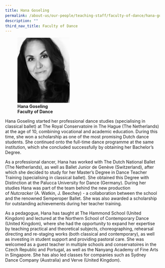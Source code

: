 ```yaml
---
title: Hana Goseling
permalink: /about-us/our-people/teaching-staff/faculty-of-dance/hana-goseling/
description: ""
third_nav_title: Faculty of Dance
---
```

<figure>
<img style="width:40%" src="/images/dance_full_hana-goseling_photo-02.jpg">
<figcaption> <strong>Hana Goseling<br>
Faculty of Dance</strong> </figcaption>
</figure>

Hana Goseling started her professional dance studies (specialising in classical ballet) at The Royal Conservatoire in The Hague (The Netherlands) at the age of 10, combining vocational and academic education. During this time, she won a scholarship as one of the most promising Dutch dance students. She continued onto the full-time dance programme at the same institution, which she concluded successfully by obtaining her Bachelor’s Degree.

  

As a professional dancer, Hana has worked with The Dutch National Ballet (The Netherlands), as well as Ballet Junior de Genève (Switzerland), after which she decided to study for her Master’s Degree in Dance Teacher Training (specialising in classical ballet). She obtained this Degree with Distinction at the Palucca University for Dance (Germany). During her studies Hana was part of the team behind the new production of&nbsp;_Nutcracker_&nbsp;(A. Watkin, J. Beechey) - a collaboration between the school and the renowned Semperoper Ballet. She was also awarded a scholarship for outstanding achievements during her teacher training.

  

As a pedagogue, Hana has taught at The Hammond School (United Kingdom) and lectured at the Northern School of Contemporary Dance (United Kingdom), where she had the opportunity to expand her expertise by teaching practical and theoretical subjects, choreographing, rehearsal directing and re-staging works (both classical and contemporary), as well as investing in student support and providing pastoral care. She was welcomed as a guest teacher in multiple schools and conservatoires in the Czech Republic and Portugal, as well as the Nanyang Academy of Fine Arts in Singapore. She has also led classes for companies such as Sydney Dance Company (Australia) and Verve (United Kingdom).